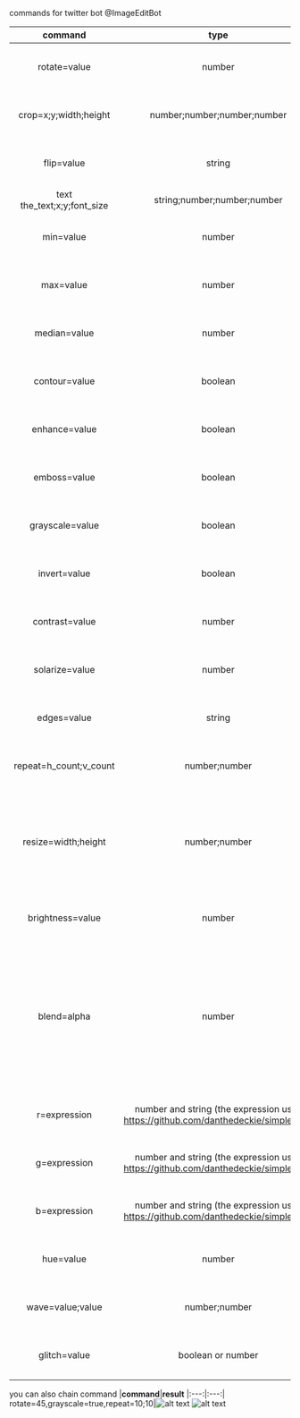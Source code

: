 commands for twitter bot @ImageEditBot

|**command**|**type**|**range**|**example**|**result**
|:---:|:---:|:---:|:---:|:---:|
|rotate=value|number|-360 to 360|rotate=45|![alt text](https://pbs.twimg.com/media/EnV0QUKXUAMj4RB?format=png&name=240x240) ![alt text](https://pbs.twimg.com/media/EnVtnJWXYAA2N8i?format=png&name=240x240)
|crop=x;y;width;height|number;number;number;number|-|crop=0;0;100;100|![alt text](https://pbs.twimg.com/media/EnVtlOaXMAgC4Wd?format=jpg&name=240x240) ![alt text](https://pbs.twimg.com/media/EnV0WwxWEAAzQOi?format=png&name=120x120)
flip=value|string|v or h|flip=v|![alt text](https://pbs.twimg.com/media/EnVtlOaXMAgC4Wd?format=jpg&name=240x240) ![alt text](https://pbs.twimg.com/media/EnV04KDWMAEmfJk?format=png&name=240x240)
text the_text;x;y;font_size|string;number;number;number|-|text=Hello;200;50;50|![alt text](https://pbs.twimg.com/media/EnVtlOaXMAgC4Wd?format=jpg&name=240x240) 
min=value|number|0 - 17 (must be odd number)|min=17|![alt text](https://pbs.twimg.com/media/EnVtlOaXMAgC4Wd?format=jpg&name=240x240) ![alt text](https://pbs.twimg.com/media/EnV10TSWMAEol3j?format=png&name=240x240)
max=value|number|0 - 17 (must be odd number)|max=17|![alt text](https://pbs.twimg.com/media/EnVtlOaXMAgC4Wd?format=jpg&name=240x240) ![alt text](https://pbs.twimg.com/media/EnV2y1sXMAgNr0M?format=png&name=240x240)
median=value|number|0 - 17 (must be odd number)|median=17|![alt text](https://pbs.twimg.com/media/EnVtlOaXMAgC4Wd?format=jpg&name=240x240) ![alt text](https://pbs.twimg.com/media/EnV3Tz4XMAAm-Sz?format=png&name=240x240)
contour=value|boolean|true|contour=true|![alt text](https://pbs.twimg.com/media/EnVtlOaXMAgC4Wd?format=jpg&name=240x240) ![alt text](https://pbs.twimg.com/media/EnV4AloXMAgnSV1?format=png&name=240x240)
enhance=value|boolean|true|enhance=true|![alt text](https://pbs.twimg.com/media/EnVtlOaXMAgC4Wd?format=jpg&name=240x240) ![alt text](https://pbs.twimg.com/media/EnV5MMPXUAAbtVz?format=png&name=240x240)
emboss=value|boolean|true|emboss=true|![alt text](https://pbs.twimg.com/media/EnVtlOaXMAgC4Wd?format=jpg&name=240x240) ![alt text](https://pbs.twimg.com/media/EnV5tU-W8AEt6bo?format=png&name=240x240)
grayscale=value|boolean|true|grayscale=true|![alt text](https://pbs.twimg.com/media/EnVtlOaXMAgC4Wd?format=jpg&name=240x240) ![alt text](https://pbs.twimg.com/media/EnV6QPVXYAUZ0Sd?format=png&name=240x240)
invert=value|boolean|true|invert=true|![alt text](https://pbs.twimg.com/media/EnVtlOaXMAgC4Wd?format=jpg&name=240x240) ![alt text](https://pbs.twimg.com/media/EnV6hTDW8AAVrD3?format=png&name=240x240)
contrast=value|number|-1000 to 1000|contrast=200|![alt text](https://pbs.twimg.com/media/EnVtlOaXMAgC4Wd?format=jpg&name=240x240) ![alt text](https://pbs.twimg.com/media/EnV7AuKXUAAekD9?format=png&name=240x240)
solarize=value|number|-100 to 100|solarize=50|![alt text](https://pbs.twimg.com/media/EnVtlOaXMAgC4Wd?format=jpg&name=240x240) ![alt text](https://pbs.twimg.com/media/EnV7bO9W8AAVN99?format=png&name=240x240)
edges=value|string|true|edges=true|![alt text](https://pbs.twimg.com/media/EnVtlOaXMAgC4Wd?format=jpg&name=240x240) ![alt text](https://pbs.twimg.com/media/EnV8C-xXIAc9JPl?format=png&name=240x240)
repeat=h_count;v_count|number;number|-|repeat=5;3|![alt text](https://pbs.twimg.com/media/EnVtlOaXMAgC4Wd?format=jpg&name=240x240) ![alt text](https://pbs.twimg.com/media/EnV8hilW4AMFxrK?format=png&name=240x240)
resize=width;height|number;number|0 - 8192;0 - 8192 (if the image is too large it may not work)|resize=1000;100|![alt text](https://pbs.twimg.com/media/EnVtlOaXMAgC4Wd?format=jpg&name=240x240) ![alt text](https://pbs.twimg.com/media/EnV86ZIXUAE28yK?format=jpg&name=small)
brightness=value|number|0 - 100|brightness=50|![alt text](https://pbs.twimg.com/media/EnVtlOaXMAgC4Wd?format=jpg&name=240x240) ![alt text](https://pbs.twimg.com/media/EnV9ZoRXEAEK02B?format=png&name=240x240)
blend=alpha|number| 0.0 to 1.0 (target image must be 2 or more and number must be floating point number)|blend=0.5|![alt text](https://pbs.twimg.com/media/EnVtlOaXMAgC4Wd?format=jpg&name=240x240) ![alt text](https://pbs.twimg.com/media/EnV-rGcW8AYaZPM?format=jpg&name=360x360) ![alt text](https://pbs.twimg.com/media/EnV-vm4XEAgLSSM?format=png&name=240x240)
r=expression|number and string (the expression uses https://github.com/danthedeckie/simpleeval)|-|r = 0 if r < 110 else r|![alt text](https://pbs.twimg.com/media/EnVtlOaXMAgC4Wd?format=jpg&name=240x240) ![alt text](https://pbs.twimg.com/media/EnV_7XfWEAI7yGy?format=png&name=240x240)
g=expression|number and string (the expression uses https://github.com/danthedeckie/simpleeval)|-|g = 0 if g < 110 else g|![alt text](https://pbs.twimg.com/media/EnVtlOaXMAgC4Wd?format=jpg&name=240x240) ![alt text](https://pbs.twimg.com/media/EnV_7XfWEAI7yGy?format=png&name=240x240)
b=expression|number and string (the expression uses https://github.com/danthedeckie/simpleeval)|-|b = 0 if b < 110 else b|![alt text](https://pbs.twimg.com/media/EnVtlOaXMAgC4Wd?format=jpg&name=240x240) ![alt text](https://pbs.twimg.com/media/EnV_7XfWEAI7yGy?format=png&name=240x240)
hue=value|number|-|hue=100|![alt text](https://pbs.twimg.com/media/EnVtlOaXMAgC4Wd?format=jpg&name=240x240) ![alt text](https://pbs.twimg.com/media/EnWAuN1W4AAyzdX?format=png&name=240x240)
wave=value;value|number;number|-|wave=5;5|![alt text](https://pbs.twimg.com/media/EnVtlOaXMAgC4Wd?format=jpg&name=240x240) ![alt text](https://pbs.twimg.com/media/EnWBGUkXEAACnUq?format=png&name=240x240)
glitch=value|boolean or number|true or 0 to 80|glitch=true|![alt text](https://pbs.twimg.com/media/EnVtlOaXMAgC4Wd?format=jpg&name=240x240) ![alt text](https://pbs.twimg.com/media/EnWCR33XMAAMN7t?format=png&name=240x240)

you can also chain command
|**command**|**result**
|:---:|:---:|
rotate=45,grayscale=true,repeat=10;10|![alt text](https://pbs.twimg.com/media/EnVtlOaXMAgC4Wd?format=jpg&name=240x240) ![alt text](https://pbs.twimg.com/media/EnWCq7xW4AEen8B?format=png&name=240x240)
